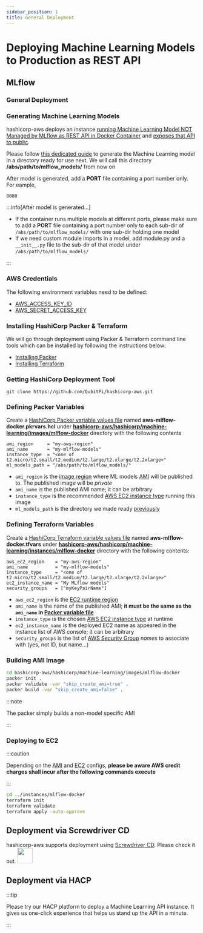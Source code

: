 ```yaml
---
sidebar_position: 1
title: General Deployment
---
```


[//]: # (Copyright Jiaqi Liu)

[//]: # (Licensed under the Apache License, Version 2.0 &#40;the "License"&#41;;)
[//]: # (you may not use this file except in compliance with the License.)
[//]: # (You may obtain a copy of the License at)

[//]: # (    http://www.apache.org/licenses/LICENSE-2.0)

[//]: # (Unless required by applicable law or agreed to in writing, software)
[//]: # (distributed under the License is distributed on an "AS IS" BASIS,)
[//]: # (WITHOUT WARRANTIES OR CONDITIONS OF ANY KIND, either express or implied.)
[//]: # (See the License for the specific language governing permissions and)
[//]: # (limitations under the License.)

Deploying Machine Learning Models to Production as REST API
===========================================================

MLflow
------

### General Deployment

### Generating Machine Learning Models

hashicorp-aws deploys an instance
[running Machine Learning Model NOT Managed by MLflow as REST API in Docker Container][MLflow - Running Machine Learning Model NOT Managed by MLflow as REST API in Docker Container]
and [exposes that API to public][MLflow - Serving the Model in Docker Container via REST API].

Please follow
[this dedicated guide][MLflow - Running Machine Learning Model NOT Managed by MLflow as REST API in Docker Container]
to generate the Machine Learning model in a directory ready for use next. We will call this directory
**/abs/path/to/mlflow_models/** from now on

After model is generated, add a **PORT** file containing a port number only. For eample,

```text title="PORT"
8080
```

:::info[After model is generated...]

- If the container runs multiple models at different ports, please make sure to add a **PORT** file containing a port
  number only to each sub-dir of `/abs/path/to/mlflow_models/` with one sub-dir holding one model
- If we need custom module imports in a model, add module.py and a `__init__.py` file to the sub-dir of that model under
  `/abs/path/to/mlflow_models/`

:::

### AWS Credentials

The following environment variables need to be defined:

- [AWS_ACCESS_KEY_ID](../setup#aws)
- [AWS_SECRET_ACCESS_KEY](../setup#aws)

### Installing HashiCorp Packer & Terraform

We will go through deployment using Packer & Terraform command line tools which can be installed by following the
instructions below:

- [Installing Packer][HashiCorp Packer - Install]
- [Installing Terraform][HashiCorp Terraform - Install]

### Getting HashiCorp Deployment Tool

```console
git clone https://github.com/QubitPi/hashicorp-aws.git
```

### Defining Packer Variables

Create a [HashiCorp Packer variable values file] named **aws-mlflow-docker.pkrvars.hcl** under
**[hashicorp-aws/hashicorp/machine-learning/images/mlflow-docker]** directory with the following contents

```hcl title=hashicorp-aws/hashicorp/machine-learning/images/mlflow-docker
ami_region     = "my-aws-region"
ami_name       = "my-mlflow-models"
instance_type  = "<one of t2.micro/t2.small/t2.medium/t2.large/t2.xlarge/t2.2xlarge>"
ml_models_path = "/abs/path/to/mlflow_models/"
```

- `ami_region` is the [image region][AWS regions] where ML models [AMI][AWS AMI] will be published to. The published
  image will be _private_
- `ami_name` is the published AMI name; it can be arbitrary
- `instance_type` is the recommended [AWS EC2 instance type] running this image
- `ml_models_path` is the directory we made ready [previously](#generating-machine-learning-models)

### Defining Terraform Variables

Create a [HashiCorp Terraform variable values file] named **aws-mlflow-docker.tfvars** under
**[hashicorp-aws/hashicorp/machine-learning/instances/mlflow-docker]** directory with the following contents:

```hcl title="hashicorp-aws/hashicorp/machine-learning/instances/mlflow-docker/aws-mlflow-docker.tfvars"
aws_ec2_region    = "my-aws-region"
ami_name          = "my-mlflow-models"
instance_type     = "<one of t2.micro/t2.small/t2.medium/t2.large/t2.xlarge/t2.2xlarge>"
ec2_instance_name = "My MLflow models"
security_groups   = ["myKeyPairName"]
```

- `aws_ec2_region` is the [EC2 runtime region][AWS regions]
- `ami_name` is the name of the published AMI; **it must be the same as the `ami_name` in
  [Packer variable file](#defining-packer-variables)**
- `instance_type` is the chosen [AWS EC2 instance type] at runtime
- `ec2_instance_name` is the deployed EC2 name as appeared in the instance list of AWS console; it can be arbitrary
- `security_groups` is the list of [AWS Security Group] _names_ to associate with (yes, not ID, but name...)

### Building AMI Image

```bash
cd hashicorp-aws/hashicorp/machine-learning/images/mlflow-docker
packer init .
packer validate -var "skip_create_ami=true" .
packer build -var "skip_create_ami=false" .
```

:::note

The packer simply builds a non-model specific AMI

:::

### Deploying to EC2

:::caution

Depending on the [AMI](#defining-packer-variables) and [EC2](#defining-terraform-variables) configs, **please be aware
AWS credit charges shall incur after the following commands execute**

:::

```bash
cd ../instances/mlflow-docker
terraform init
terraform validate
terraform apply -auto-approve
```

Deployment via Screwdriver CD
-----------------------------

hashicorp-aws supports deployment using [Screwdriver CD](screwdriver-cd-deployment). Please check it out. <img src="https://github.com/QubitPi/QubitPi/blob/master/img/8%E5%A5%BD.gif?raw=true" height="40px"/>

Deployment via HACP
-------------------

:::tip

Please try our HACP platform to deploy a Machine Learning API instance. It gives us one-click experience that helps us
stand up the API in a minute.

:::

[AWS AMI]: https://docs.aws.amazon.com/AWSEC2/latest/UserGuide/AMIs.html
[AWS EC2 instance type]: https://aws.amazon.com/ec2/instance-types/
[AWS regions]: https://docs.aws.amazon.com/AmazonRDS/latest/UserGuide/Concepts.RegionsAndAvailabilityZones.html#Concepts.RegionsAndAvailabilityZones.Availability
[AWS Security Group]: https://docs.aws.amazon.com/vpc/latest/userguide/vpc-security-groups.html

[hashicorp-aws/hashicorp/machine-learning/images/mlflow-docker]: https://github.com/QubitPi/hashicorp-aws/tree/master/hashicorp/machine-learning/images/mlflow-docker
[hashicorp-aws/hashicorp/machine-learning/instances/mlflow-docker]: https://github.com/QubitPi/hashicorp-aws/tree/master/hashicorp/machine-learning/instances/mlflow-docker
[HashiCorp Packer - Install]: https://qubitpi.github.io/hashicorp-packer/packer/install
[HashiCorp Packer variable values file]: https://qubitpi.github.io/hashicorp-packer/packer/guides/hcl/variables#from-a-file
[HashiCorp Terraform - Install]: https://qubitpi.github.io/hashicorp-terraform/terraform/install
[HashiCorp Terraform variable values file]: https://qubitpi.github.io/hashicorp-terraform/terraform/language/values/variables#variable-definitions-tfvars-files

[Machine Learning model release definition template]: https://github.com/QubitPi/machine-learning-model-release-definition-templates
[MLflow - Running Machine Learning Model NOT Managed by MLflow as REST API in Docker Container]: https://qubitpi.github.io/mlflow/getting-started/quickstart-2/index.html#running-machine-learning-model-not-managed-by-mlflow-as-rest-api-in-docker-container
[MLflow - Serving the Model in Docker Container via REST API]: https://qubitpi.github.io/mlflow/getting-started/quickstart-2/index.html#serving-the-model-in-docker-container-via-rest-api

[Screwdriver CD]: https://qubitpi.github.io/screwdriver-cd-homepage/
